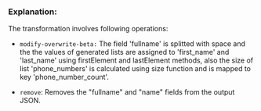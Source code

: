 ### Explanation: 


The transformation involves following operations:

* `modify-overwrite-beta:` The field 'fullname' is splitted with space and the the values of generated lists are assigned to 'first_name' and 'last_name' using firstElement and lastElement methods, also the size of  list 'phone_numbers' is calculated using size function and is mapped to key 'phone_number_count'.

* `remove`:  Removes the "fullname" and "name" fields from the output JSON.
